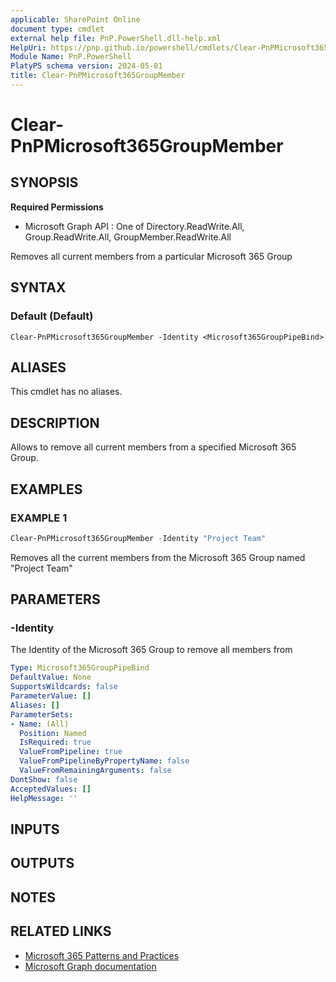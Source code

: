 ```yaml
---
applicable: SharePoint Online
document type: cmdlet
external help file: PnP.PowerShell.dll-help.xml
HelpUri: https://pnp.github.io/powershell/cmdlets/Clear-PnPMicrosoft365GroupMember.html
Module Name: PnP.PowerShell
PlatyPS schema version: 2024-05-01
title: Clear-PnPMicrosoft365GroupMember
---
```


# Clear-PnPMicrosoft365GroupMember

## SYNOPSIS

**Required Permissions**

  * Microsoft Graph API : One of Directory.ReadWrite.All, Group.ReadWrite.All, GroupMember.ReadWrite.All

Removes all current members from a particular Microsoft 365 Group

## SYNTAX

### Default (Default)

```
Clear-PnPMicrosoft365GroupMember -Identity <Microsoft365GroupPipeBind>
```

## ALIASES

This cmdlet has no aliases.

## DESCRIPTION

Allows to remove all current members from a specified Microsoft 365 Group.

## EXAMPLES

### EXAMPLE 1

```powershell
Clear-PnPMicrosoft365GroupMember -Identity "Project Team"
```

Removes all the current members from the Microsoft 365 Group named "Project Team"

## PARAMETERS

### -Identity

The Identity of the Microsoft 365 Group to remove all members from

```yaml
Type: Microsoft365GroupPipeBind
DefaultValue: None
SupportsWildcards: false
ParameterValue: []
Aliases: []
ParameterSets:
- Name: (All)
  Position: Named
  IsRequired: true
  ValueFromPipeline: true
  ValueFromPipelineByPropertyName: false
  ValueFromRemainingArguments: false
DontShow: false
AcceptedValues: []
HelpMessage: ''
```

## INPUTS

## OUTPUTS

## NOTES

## RELATED LINKS

- [Microsoft 365 Patterns and Practices](https://aka.ms/m365pnp)
- [Microsoft Graph documentation](https://learn.microsoft.com/graph/api/group-delete-members)
